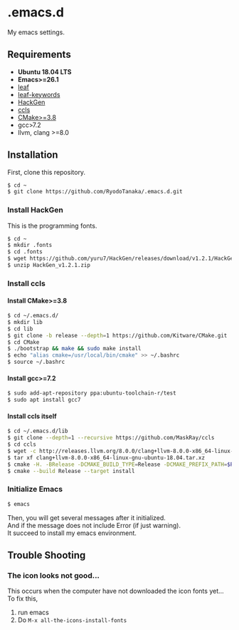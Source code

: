 # .emacs.d
My emacs settings.

## Requirements
- **Ubuntu 18.04 LTS**  
- **Emacs>=26.1**
- [leaf](https://github.com/conao3/leaf.el)
- [leaf-keywords](https://github.com/conao3/leaf-keywords.el#hydra-keyword)
- [HackGen](https://github.com/yuru7/HackGen)
- [ccls](https://github.com/MaskRay/ccls/wiki/Build)
- [CMake>=3.8](https://github.com/Kitware/CMake)
- gcc>7.2
- llvm, clang >=8.0

## Installation
First, clone this repository.
```bash
$ cd ~
$ git clone https://github.com/RyodoTanaka/.emacs.d.git
```
### Install HackGen
This is the programming fonts.
```bash
$ cd ~
$ mkdir .fonts
$ cd .fonts
$ wget https://github.com/yuru7/HackGen/releases/download/v1.2.1/HackGen_v1.2.1.zip
$ unzip HackGen_v1.2.1.zip
```

### Install ccls
#### Install CMake>=3.8
```bash
$ cd ~/.emacs.d/
$ mkdir lib
$ cd lib
$ git clone -b release --depth=1 https://github.com/Kitware/CMake.git
$ cd CMake
$ ./bootstrap && make && sudo make install
$ echo "alias cmake=/usr/local/bin/cmake" >> ~/.bashrc
$ source ~/.bashrc
```
#### Install gcc>=7.2
```bash
$ sudo add-apt-repository ppa:ubuntu-toolchain-r/test
$ sudo apt install gcc7
```
#### Install ccls itself
```bash
$ cd ~/.emacs.d/lib
$ git clone --depth=1 --recursive https://github.com/MaskRay/ccls
$ cd ccls
$ wget -c http://releases.llvm.org/8.0.0/clang+llvm-8.0.0-x86_64-linux-gnu-ubuntu-18.04.tar.xz
$ tar xf clang+llvm-8.0.0-x86_64-linux-gnu-ubuntu-18.04.tar.xz
$ cmake -H. -BRelease -DCMAKE_BUILD_TYPE=Release -DCMAKE_PREFIX_PATH=$PWD/clang+llvm-8.0.0-x86_64-linux-gnu-ubuntu-18.04
$ cmake --build Release --target install
```
### Initialize Emacs
```bash
$ emacs
```
Then, you will get several messages after it initialized.  
And if the message does not include Error (if just warning).  
It succeed to install my emacs environment.

## Trouble Shooting
### The icon looks not good...
This occurs when the computer have not downloaded the icon fonts yet...  
To fix this, 
1. run emacs
2. Do `M-x all-the-icons-install-fonts`
